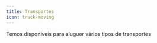 ```yaml
---
title: Transportes
icon: truck-moving
---
```


Temos disponiveis para aluguer vários tipos de transportes